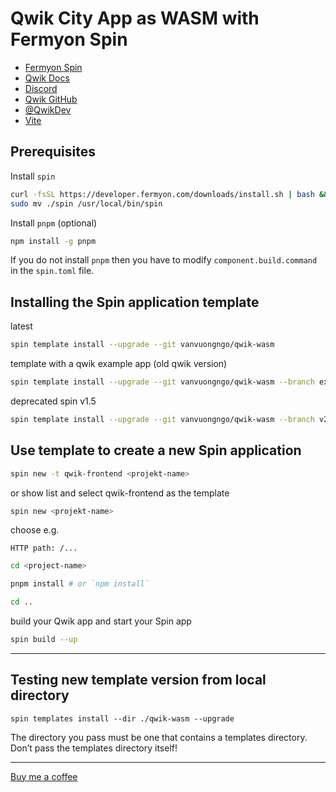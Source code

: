 # Qwik City App as WASM with Fermyon Spin

- [Fermyon Spin](https://www.fermyon.com/)
- [Qwik Docs](https://qwik.builder.io/)
- [Discord](https://qwik.builder.io/chat)
- [Qwik GitHub](https://github.com/BuilderIO/qwik)
- [@QwikDev](https://twitter.com/QwikDev)
- [Vite](https://vitejs.dev/)

## Prerequisites

Install `spin`

```sh
curl -fsSL https://developer.fermyon.com/downloads/install.sh | bash && \
sudo mv ./spin /usr/local/bin/spin
```

Install `pnpm` (optional)

```sh
npm install -g pnpm
```

If you do not install `pnpm` then you have to modify `component.build.command` in the `spin.toml` file.

## Installing the Spin application template

latest

```sh
spin template install --upgrade --git vanvuongngo/qwik-wasm
```

template with a qwik example app (old qwik version)
```sh
spin template install --upgrade --git vanvuongngo/qwik-wasm --branch example-app
```

deprecated spin v1.5

```sh
spin template install --upgrade --git vanvuongngo/qwik-wasm --branch v2.0.0
```

## Use template to create a new Spin application

```sh
spin new -t qwik-frontend <projekt-name>
```

or show list and select qwik-frontend as the template

```sh
spin new <projekt-name>
```

choose e.g.

```
HTTP path: /...
```

```sh
cd <project-name>
```

```sh
pnpm install # or `npm install`
```

```sh
cd ..
```

build your Qwik app and start your Spin app

```sh
spin build --up
```

---

## Testing new template version from local directory

```
spin templates install --dir ./qwik-wasm --upgrade
```

The directory you pass must be one that contains a templates directory. Don’t pass the templates directory itself!

---

[Buy me a coffee](https://www.buymeacoffee.com/vuongngo)
